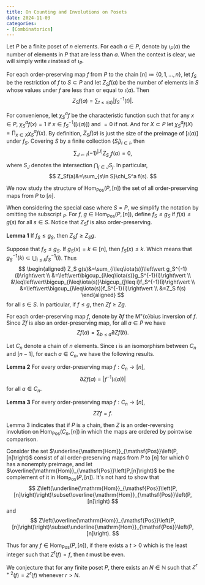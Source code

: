 ```yaml
---
title: On Counting and Involutions on Posets
date: 2024-11-03
categories: 
- [Combinatorics]
---
```


Let $P$ be a finite poset of $n$ elements. For each $a\in P$, denote by $\iota_P(a)$ the number of elements in $P$ that are less than $a$. When the context is clear, we will simply write $\iota$ instead of $\iota_P$. 

For each order-preserving map $f$ from $P$ to the chain $[n]\coloneq\{0,1,\ldots,n\}$, let $f_S$ be the restriction of $f$ to $S\subset P$ and let $Z_Sf(a)$ be the number of elements in $S$ whose values under $f$ are less than or equal to $\iota(a)$. Then
$$
    Z_Sf(a)=\sum_{t\leq\iota(a)}\left\vert f_S^{-1}(t)\right\vert.
$$

For convenience, let $\chi_S^a f$ be the characteristic function such that for any $x\in P$, $\chi_S^a f(x)=1$ if $x\in f_S^{-1}\left([\iota(a)]\right)$ and $=0$ if not. And for $X\subset P$ let $\chi_S^a f(X)=\prod_{x\in X}\chi_S^a f(x)$. By definition, $Z_Sf(a)$ is just the size of the preimage of $[\iota(a)]$ under $f_S$. Covering $S$ by a finite collection $\{S_i\}_{i\in I}$, then
$$
    \sum_{J\subset I}{(-1)}^{\vert J\vert}Z_{S_J}f(a)=0,
$$
where $S_J$ denotes the intersection $\bigcap_{j\in J}S_j$. In particular, 
$$
    Z_Sf(a)&=\sum_{s\in S}\chi_S^a f(s).
$$


We now study the structure of $\mathrm{Hom}_{\mathsf{Pos}}\left(P,[n]\right)$ the set of all order-preserving maps from $P$ to $[n]$.

When considering the special case where $S = P$, we simplify the notation by omitting the subscript$\:_P$. For $f$, $g\in\mathrm{Hom}_{\mathsf{Pos}}\left(P,[n]\right)$, define $f_S\leq g_S$ if $f(s)\leq g(s)$ for all $s\in S$. Notice that $Z_S f$ is also order-preserving. 


__Lemma 1__ If $f_S\leq g_S$, then $Z_S f\geq Z_S g$. 


Suppose that $f_S\leq g_S$. If $g_S(x)=k\in [n]$, then $f_S(x)\leq k$. Which means that $g_S^{-1}(k)\subset\bigcup_{i\leq k}f_S^{-1}(i)$. Thus
$$
\begin{aligned}
        Z_S g(s)&=\sum_{i\leq\iota(s)}\left\vert g_S^{-1}(i)\right\vert \\
        &=\left\vert\bigcup_{i\leq\iota(s)}g_S^{-1}(i)\right\vert \\
        &\leq\left\vert\bigcup_{i\leq\iota(s)}\bigcup_{j\leq i}f_S^{-1}(i)\right\vert \\
        &=\left\vert\bigcup_{i\leq\iota(s)}f_S^{-1}(i)\right\vert \\
        &=Z_S f(s)
\end{aligned}
$$
for all $s\in S$. In particular, if $f\leq g$, then $Zf\geq Zg$. 
 
For each order-preserving map $f$, denote by $\partial f$ the M\"{o}bius inversion of $f$. 
Since $Zf$ is also an order-preserving map, for all $a\in P$ we have
$$
    Zf(a)=\sum_{b\leq a}\partial Zf(b).
$$

Let $C_n$ denote a chain of $n$ elements. Since $\iota$ is an isomorphism between $C_n$ and $[n-1]$, for each $a\in C_n$, we have the following results.

__Lemma 2__ For every order-preserving map $f:C_n\to [n]$,
$$
\partial Zf(a)=\left\vert f^{-1}(\iota(a))\right\vert
$$
for all $a\in C_n$.

__Lemma 3__ For every order-preserving map $f:C_n\to [n]$,
$$
ZZf=f.
$$

Lemma 3 indicates that if $P$ is a chain, then $Z$ is an order-reversing involution on $\mathrm{Hom}_{\mathsf{Pos}}\left(C_n,[n]\right)$ in which the maps are ordered by pointwise comparison. 

Consider the set $\underline{\mathrm{Hom}}_{\mathsf{Pos}}\left(P,[n]\right)$ consist of all order-preserving maps from $P$ to $[n]$ for which 0 has a nonempty preimage, and let $\overline{\mathrm{Hom}}_{\mathsf{Pos}}\left(P,[n]\right)$ be the complement of it in $\mathrm{Hom}_{\mathsf{Pos}}\left(P,[n]\right)$. It's not hard to show that 
$$
Z\left(\underline{\mathrm{Hom}}_{\mathsf{Pos}}\left(P,[n]\right)\right)\subset\overline{\mathrm{Hom}}_{\mathsf{Pos}}\left(P,[n]\right)
$$
and
$$
Z\left(\overline{\mathrm{Hom}}_{\mathsf{Pos}}\left(P,[n]\right)\right)\subset\underline{\mathrm{Hom}}_{\mathsf{Pos}}\left(P,[n]\right).
$$

Thus for any $f\in\mathrm{Hom}_{\mathsf{Pos}}\left(P,[n]\right)$, if there exists a $t>0$ which is the least integer such that $Z^{t}(f)=f$, then $t$ must be even. 

We conjecture that for any finite poset $P$, there exists an $N\in\mathbb{N}$ such that $Z^{r+2}(f)=Z^r(f)$ whenever $r>N$.
